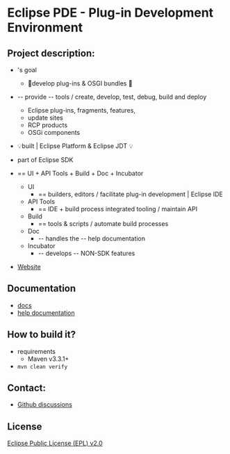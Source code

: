 Eclipse PDE - Plug-in Development Environment
=====================================================

Project description:
--------------------

* 's goal
  * 👀develop plug-ins & OSGI bundles 👀
* -- provide -- tools / create, develop, test, debug, build and deploy
  * Eclipse plug-ins, fragments, features,
  * update sites
  * RCP products 
  * OSGi components
* 💡built | Eclipse Platform & Eclipse JDT 💡
* part of Eclipse SDK
* == UI + API Tools + Build + Doc + Incubator
  * UI
    * == builders, editors / facilitate plug-in development | Eclipse IDE
  * API Tools
    * == IDE + build process integrated tooling / maintain API
  * Build
    * == tools & scripts / automate build processes
  * Doc
    * -- handles the -- help documentation
  * Incubator
    * -- develops -- NON-SDK features
    
* [Website](https://projects.eclipse.org/projects/eclipse.pde)

Documentation
-----
* [docs](docs)
* [help documentation](org.eclipse.pde.doc.user/toc.xml)

How to build it?
--------------------------------

* requirements
  * Maven v3.3.1+
* `mvn clean verify`

Contact:
--------

* [Github discussions](https://github.com/eclipse-pde/eclipse.pde/discussions)

License
-------

[Eclipse Public License (EPL) v2.0](https://www.eclipse.org/legal/epl-2.0/)
